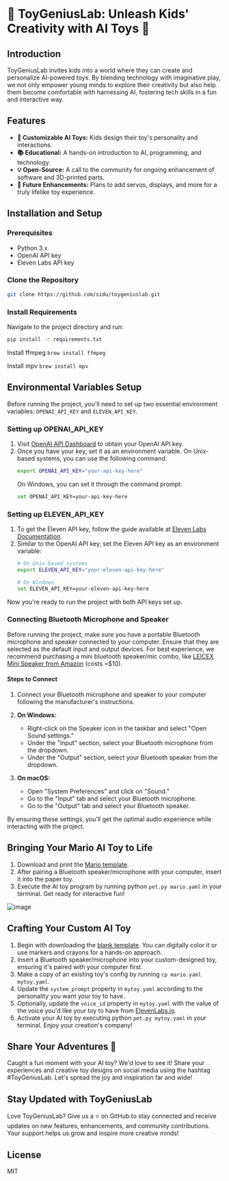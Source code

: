 
# 🌈 ToyGeniusLab: Unleash Kids' Creativity with AI Toys 🚀

## Introduction
ToyGeniusLab invites kids into a world where they can create and personalize AI-powered toys. By blending technology with imaginative play, we not only empower young minds to explore their creativity but also help them become comfortable with harnessing AI, fostering tech skills in a fun and interactive way.

## Features
- **🎨 Customizable AI Toys:** Kids design their toy's personality and interactions.
- **📚 Educational:** A hands-on introduction to AI, programming, and technology.
- **💡 Open-Source:** A call to the community for ongoing enhancement of software and 3D-printed parts.
- **🤖 Future Enhancements:** Plans to add servos, displays, and more for a truly lifelike toy experience.


## Installation and Setup

### Prerequisites

- Python 3.x
- OpenAI API key
- Eleven Labs API key

### Clone the Repository

```bash
git clone https://github.com/sidu/toygeniuslab.git
```

### Install Requirements

Navigate to the project directory and run:

```bash
pip install -r requirements.txt
```

Install ffmpeg
`brew install ffmpeg`

Install mpv
`brew install mpv`

## Environmental Variables Setup

Before running the project, you'll need to set up two essential environment variables: `OPENAI_API_KEY` and `ELEVEN_API_KEY`.

### Setting up OPENAI_API_KEY

1. Visit [OpenAI API Dashboard](https://platform.openai.com/account/api-keys) to obtain your OpenAI API key.
2. Once you have your key, set it as an environment variable. On Unix-based systems, you can use the following command:
    ```bash
    export OPENAI_API_KEY="your-api-key-here"
    ```
    On Windows, you can set it through the command prompt:
    ```bash
    set OPENAI_API_KEY=your-api-key-here
    ```

### Setting up ELEVEN_API_KEY

1. To get the Eleven API key, follow the guide available at [Eleven Labs Documentation](https://docs.elevenlabs.io/introduction).
2. Similar to the OpenAI API key, set the Eleven API key as an environment variable:
    ```bash
    # On Unix-based systems
    export ELEVEN_API_KEY="your-eleven-api-key-here"
    ```
    ```bash
    # On Windows
    set ELEVEN_API_KEY=your-eleven-api-key-here
    ```

Now you're ready to run the project with both API keys set up.

### Connecting Bluetooth Microphone and Speaker

Before running the project, make sure you have a portable Bluetooth microphone and speaker connected to your computer. Ensure that they are selected as the default input and output devices. For best experience, we recommend purchasing a mini bluetooth speaker/mic combo, like [LEICEX Mini Speaker from Amazon](https://www.amazon.com/LEICEX-Bluetooth-Portable-Wireless-Speakers/dp/B0BPNYY61M/) (costs ~$10).

#### Steps to Connect

1. Connect your Bluetooth microphone and speaker to your computer following the manufacturer's instructions.
  
2. **On Windows:**
    - Right-click on the Speaker icon in the taskbar and select "Open Sound settings."
    - Under the "Input" section, select your Bluetooth microphone from the dropdown.
    - Under the "Output" section, select your Bluetooth speaker from the dropdown.
  
3. **On macOS:**
    - Open "System Preferences" and click on "Sound."
    - Go to the "Input" tab and select your Bluetooth microphone.
    - Go to the "Output" tab and select your Bluetooth speaker.

By ensuring these settings, you'll get the optimal audio experience while interacting with the project.

## Bringing Your Mario AI Toy to Life
1. Download and print the [Mario template](https://www.cubeecraft.com/cubees/new-mario).
2. After pairing a Bluetooth speaker/microphone with your computer, insert it into the paper toy.
3. Execute the AI toy program by running python `pet.py mario.yaml` in your terminal. Get ready for interactive fun!

![image](https://github.com/SidU/ToyGeniusLab/assets/4107912/b37b084e-22e5-4c55-800e-9c57f1b6305a)


## Crafting Your Custom AI Toy
1. Begin with downloading the [blank template](https://cubeecraft-production.s3.us-east-2.amazonaws.com/public/about_downloads_cubeecraft_template.pdf.zip). You can digitally color it or use markers and crayons for a hands-on approach.
2. Insert a Bluetooth speaker/microphone into your custom-designed toy, ensuring it's paired with your computer first.
3. Make a copy of an existing toy's config by running `cp mario.yaml mytoy.yaml`.
4. Update the `system_prompt` property in `mytoy.yaml` according to the personality you want your toy to have.
5. Optionally, update the `voice_id` property in `mytoy.yaml` with the value of the voice you'd like your toy to have from [ElevenLabs.io](https://elevenlabs.io/app/voice-library).
6. Activate your AI toy by executing python `pet.py mytoy.yaml` in your terminal. Enjoy your creation's company!

## Share Your Adventures 📸 
Caught a fun moment with your AI toy? We'd love to see it! Share your experiences and creative toy designs on social media using the hashtag #ToyGeniusLab. Let's spread the joy and inspiration far and wide!

## Stay Updated with ToyGeniusLab
Love ToyGeniusLab? Give us a ⭐ on GitHub to stay connected and receive updates on new features, enhancements, and community contributions. Your support helps us grow and inspire more creative minds!

## License
MIT
